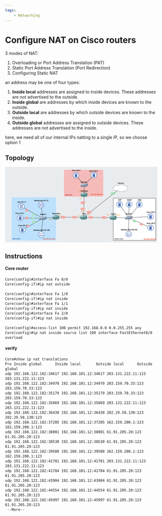 ```yaml
---
tags:
    - Networking
---
```

# Configure NAT on Cisco routers

3 modes of NAT:

1. Overloading or Port Address Translation (PAT)
2. Static Port Address Translation (Port Redirection)
3. Configuring Static NAT

an address may be one of four types:

1. **Inside local** addresses are assigned to inside devices. These addresses are not advertised to the outside.
2. **Inside global** are addresses by which inside devices are known to the outside.
3. **Outside local** are addresses by which outside devices are known to the inside.
4. **Outside global** addresses are assigned to outside devices. These addresses are not advertised to the inside.

here, we need all of our internal IPs natting to a single IP, so we choose option 1

## Topology

![topology](../img/GNS3-topology.png)

## Instructions

#### Core router

```
Core(config)#interface Fa 0/0
Core(config-if)#ip nat outside

Core(config)#interface Fa 1/0
Core(config-if)#ip nat inside
Core(config)#interface Fa 1/1
Core(config-if)#ip nat inside
Core(config)#interface Fa 2/0
Core(config-if)#ip nat inside

Core(config)#access-list 100 permit 192.168.0.0 0.0.255.255 any
Core(config)#ip nat inside source list 100 interface FastEthernet0/0 overload
```
#### verify
```
Core#show ip nat translations 
Pro Inside global      Inside local       Outside local      Outside global
udp 192.168.122.182:34617 192.168.101.12:34617 203.131.222.11:123 203.131.222.11:123
udp 192.168.122.182:34970 192.168.101.12:34970 203.159.70.33:123 203.159.70.33:123
udp 192.168.122.182:35179 192.168.101.12:35179 203.159.70.33:123 203.159.70.33:123
udp 192.168.122.182:35869 192.168.101.12:35869 203.131.222.11:123 203.131.222.11:123
udp 192.168.122.182:36430 192.168.101.12:36430 202.29.58.130:123 202.29.58.130:123
udp 192.168.122.182:37205 192.168.101.12:37205 162.159.200.1:123 162.159.200.1:123
udp 192.168.122.182:38001 192.168.101.12:38001 61.91.205.20:123 61.91.205.20:123
udp 192.168.122.182:38530 192.168.101.12:38530 61.91.205.20:123 61.91.205.20:123
udp 192.168.122.182:39580 192.168.101.12:39580 162.159.200.1:123 162.159.200.1:123
udp 192.168.122.182:41781 192.168.101.12:41781 203.131.222.11:123 203.131.222.11:123
udp 192.168.122.182:41784 192.168.101.12:41784 61.91.205.20:123 61.91.205.20:123
udp 192.168.122.182:43904 192.168.101.12:43904 61.91.205.20:123 61.91.205.20:123
udp 192.168.122.182:44554 192.168.101.12:44554 61.91.205.20:123 61.91.205.20:123
udp 192.168.122.182:45997 192.168.101.12:45997 61.91.205.20:123 61.91.205.20:123
 --More-- 
```
